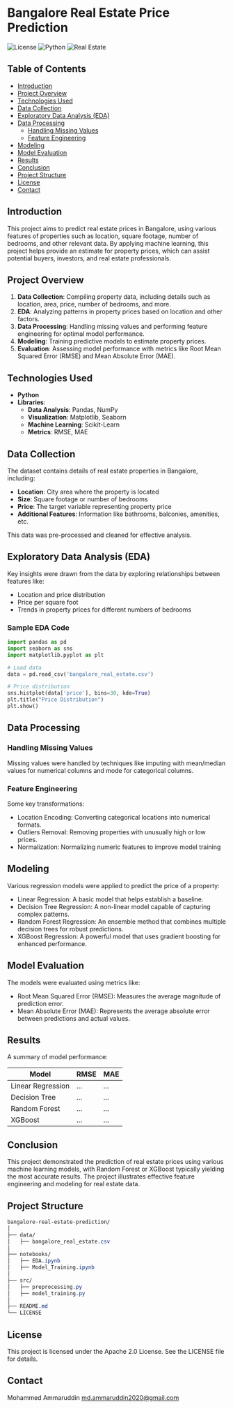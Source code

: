 # Bangalore Real Estate Price Prediction

![License](https://img.shields.io/badge/license-MIT-blue.svg)
![Python](https://img.shields.io/badge/python-3.8%2B-blue.svg)
![Real Estate](https://img.shields.io/badge/Real-Estate%20Prediction-green.svg)

## Table of Contents

- [Introduction](#introduction)
- [Project Overview](#project-overview)
- [Technologies Used](#technologies-used)
- [Data Collection](#data-collection)
- [Exploratory Data Analysis (EDA)](#exploratory-data-analysis-eda)
- [Data Processing](#data-processing)
  - [Handling Missing Values](#handling-missing-values)
  - [Feature Engineering](#feature-engineering)
- [Modeling](#modeling)
- [Model Evaluation](#model-evaluation)
- [Results](#results)
- [Conclusion](#conclusion)
- [Project Structure](#project-structure)
- [License](#license)
- [Contact](#contact)

## Introduction

This project aims to predict real estate prices in Bangalore, using various features of properties such as location, square footage, number of bedrooms, and other relevant data. By applying machine learning, this project helps provide an estimate for property prices, which can assist potential buyers, investors, and real estate professionals.

## Project Overview

1. **Data Collection**: Compiling property data, including details such as location, area, price, number of bedrooms, and more.
2. **EDA**: Analyzing patterns in property prices based on location and other factors.
3. **Data Processing**: Handling missing values and performing feature engineering for optimal model performance.
4. **Modeling**: Training predictive models to estimate property prices.
5. **Evaluation**: Assessing model performance with metrics like Root Mean Squared Error (RMSE) and Mean Absolute Error (MAE).

## Technologies Used

- **Python**
- **Libraries**:
  - **Data Analysis**: Pandas, NumPy
  - **Visualization**: Matplotlib, Seaborn
  - **Machine Learning**: Scikit-Learn
  - **Metrics**: RMSE, MAE

## Data Collection

The dataset contains details of real estate properties in Bangalore, including:

- **Location**: City area where the property is located
- **Size**: Square footage or number of bedrooms
- **Price**: The target variable representing property price
- **Additional Features**: Information like bathrooms, balconies, amenities, etc.

This data was pre-processed and cleaned for effective analysis.

## Exploratory Data Analysis (EDA)

Key insights were drawn from the data by exploring relationships between features like:

- Location and price distribution
- Price per square foot
- Trends in property prices for different numbers of bedrooms

### Sample EDA Code

```python
import pandas as pd
import seaborn as sns
import matplotlib.pyplot as plt

# Load data
data = pd.read_csv('bangalore_real_estate.csv')

# Price distribution
sns.histplot(data['price'], bins=30, kde=True)
plt.title("Price Distribution")
plt.show()
```
## Data Processing
### Handling Missing Values
Missing values were handled by techniques like imputing with mean/median values for numerical columns and mode for categorical columns.

### Feature Engineering
Some key transformations:

- Location Encoding: Converting categorical locations into numerical formats.
- Outliers Removal: Removing properties with unusually high or low prices.
- Normalization: Normalizing numeric features to improve model training
## Modeling
Various regression models were applied to predict the price of a property:

- Linear Regression: A basic model that helps establish a baseline.
- Decision Tree Regression: A non-linear model capable of capturing complex patterns.
- Random Forest Regression: An ensemble method that combines multiple decision trees for robust predictions.
- XGBoost Regression: A powerful model that uses gradient boosting for enhanced performance.
## Model Evaluation
The models were evaluated using metrics like:

- Root Mean Squared Error (RMSE): Measures the average magnitude of prediction error.
- Mean Absolute Error (MAE): Represents the average absolute error between predictions and actual values.
## Results
A summary of model performance:

|Model|	RMSE|	MAE|
|------|--------|------|
|Linear Regression	| ... |	...|
|Decision Tree|	...|	...|
|Random Forest	|...	|...|
|XGBoost|...	|...|
## Conclusion
This project demonstrated the prediction of real estate prices using various machine learning models, with Random Forest or XGBoost typically yielding the most accurate results. The project illustrates effective feature engineering and modeling for real estate data.
## Project Structure
```css
bangalore-real-estate-prediction/
│
├── data/
│   ├── bangalore_real_estate.csv
│
├── notebooks/
│   ├── EDA.ipynb
│   ├── Model_Training.ipynb
│
├── src/
│   ├── preprocessing.py
│   ├── model_training.py
│
├── README.md
└── LICENSE
```
## License
This project is licensed under the Apache 2.0 License. See the LICENSE file for details.
## Contact
Mohammed Ammaruddin
md.ammaruddin2020@gmail.com

